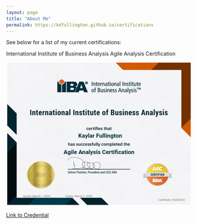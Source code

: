 ```yaml
---
layout: page
title: "About Me"
permalink: https://kdfullington.github.io/certifications
---
```


See below for a list of my current certifications:

International Institute of Business Analysis Agile Analysis Certification

![](../assets/images/IIBA_agile_analysis_certification.png)

[Link to Credential](https://badges.iiba.org/fd885129-069e-4384-a66d-80f106451167)